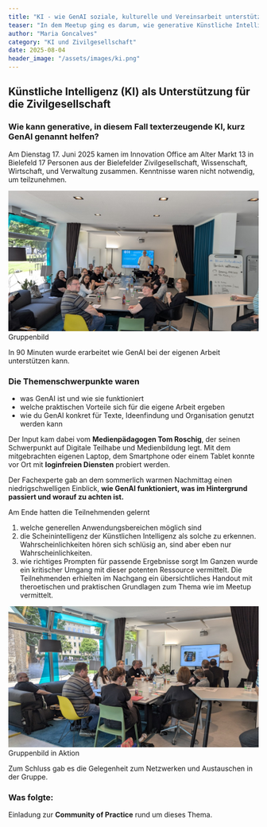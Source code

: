```yaml
---
title: "KI - wie GenAI soziale, kulturelle und Vereinsarbeit unterstützen kann."
teaser: "In dem Meetup ging es darum, wie generative Künstliche Intelligenz helfen kann, den Arbeitsalltag zu erleichtern und neue kreative Möglichkeiten zu erschließen."
author: "Maria Goncalves"
category: "KI und Zivilgesellschaft"
date: 2025-08-04
header_image: "/assets/images/ki.png"
---
```


## Künstliche Intelligenz (KI) als Unterstützung für die Zivilgesellschaft

### Wie kann generative, in diesem Fall texterzeugende KI, kurz GenAI genannt helfen?

Am Dienstag 17. Juni 2025 kamen im Innovation Office am Alter Markt 13 in Bielefeld 17 Personen aus der Bielefelder Zivilgesellschaft, Wissenschaft, Wirtschaft, und Verwaltung zusammen.
Kenntnisse waren nicht notwendig, um teilzunehmen. 

![Meetup Bild](/assets/images/events/Meetup-GenAI/Gruppenbild_GenAI_Juni-2025.jpg) Gruppenbild

In 90 Minuten wurde erarbeitet wie GenAI bei der eigenen Arbeit unterstützen kann. 

### Die Themenschwerpunkte waren 
- was GenAI ist und wie sie funktioniert
- welche praktischen Vorteile sich für die eigene Arbeit ergeben
- wie du GenAI konkret für Texte, Ideenfindung und Organisation genutzt werden kann

Der Input kam dabei vom **Medienpädagogen Tom Roschig**, der seinen Schwerpunkt auf Digitale Teilhabe und Medienbildung legt.
Mit dem mitgebrachten eigenen Laptop, dem Smartphone oder einem Tablet konnte vor Ort mit **loginfreien Diensten** probiert werden.

Der Fachexperte gab an dem sommerlich warmen Nachmittag einen niedrigschwelligen Einblick, **wie GenAI funktioniert, was im Hintergrund passiert und worauf zu achten ist.**

Am Ende hatten die Teilnehmenden gelernt 
1. welche generellen Anwendungsbereichen möglich sind
2. die Scheinintelligenz der Künstlichen Intelligenz als solche zu erkennen. Wahrscheinlichkeiten hören sich schlüsig an, sind aber eben nur Wahrscheinlichkeiten. 
3. wie richtiges Prompten für passende Ergebnisse sorgt
Im Ganzen wurde ein kritischer Umgang mit dieser potenten Ressource vermittelt.
Die Teilnehmenden erhielten im Nachgang ein übersichtliches Handout mit theroetischen und praktischen Grundlagen zum Thema wie im Meetup vermittelt.

![Meetup Bild](/assets/images/events/Meetup-GenAI/Gruppenbild-2_GenAI_Juni-2025.jpg) Gruppenbild in Aktion

Zum Schluss gab es die Gelegenheit zum Netzwerken und Austauschen in der Gruppe.

### Was folgte:
Einladung zur **Community of Practice** rund um dieses Thema.
